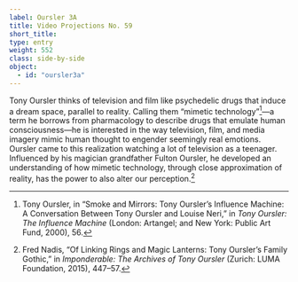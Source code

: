 ```yaml
---
label: Oursler 3A
title: Video Projections No. 59
short_title:
type: entry
weight: 552
class: side-by-side
object:
  - id: "oursler3a"
---
```

Tony Oursler thinks of television and film like psychedelic drugs that induce a dream space, parallel to reality. Calling them “mimetic technology”[^1]—a term he borrows from pharmacology to describe drugs that emulate human consciousness—he is interested in the way television, film, and media imagery mimic human thought to engender seemingly real emotions. Oursler came to this realization watching a lot of television as a teenager. Influenced by his magician grandfather Fulton Oursler, he developed an understanding of how mimetic technology, through close approximation of reality, has the power to also alter our perception.[^2]

[^1]: Tony Oursler, in “Smoke and Mirrors: Tony Oursler’s Influence Machine: A Conversation Between Tony Oursler and Louise Neri,” in *Tony Oursler: The Influence Machine* (London: Artangel; and New York: Public Art Fund, 2000), 56.

[^2]: Fred Nadis, “Of Linking Rings and Magic Lanterns: Tony Oursler’s Family Gothic,” in *Imponderable: The Archives of Tony Oursler* (Zurich: LUMA Foundation, 2015), 447–57.
